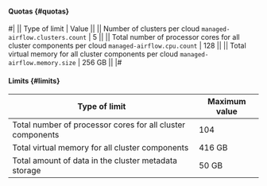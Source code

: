 #### Quotas {#quotas}

#|
|| Type of limit | Value ||
|| Number of clusters per cloud 
`managed-airflow.clusters.count` | 5 ||
|| Total number of processor cores for all cluster components per cloud 
`managed-airflow.cpu.count` | 128 ||
|| Total virtual memory for all cluster components per cloud 
`managed-airflow.memory.size` | 256 GB ||
|#

#### Limits {#limits}

Type of limit | Maximum value
--- | ---
Total number of processor cores for all cluster components | 104
Total virtual memory for all cluster components | 416 GB
Total amount of data in the cluster metadata storage | 50 GB
